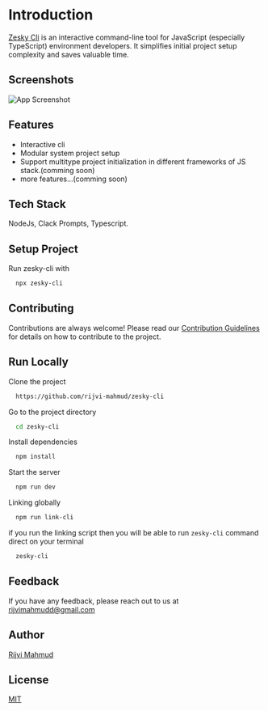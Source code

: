 
# Introduction

[Zesky Cli](https://www.npmjs.com/package/zesky-cli) is an interactive command-line tool for JavaScript (especially TypeScript) environment developers. It simplifies initial project setup complexity and saves valuable time.




## Screenshots

![App Screenshot](https://i.ibb.co.com/VNgjH7h/2024-09-12-00-20.png)


## Features

- Interactive cli
- Modular system project setup
- Support multitype project initialization in different frameworks of JS stack.(comming soon)
- more features...(comming soon)


## Tech Stack

NodeJs, Clack Prompts, Typescript.


## Setup Project

Run zesky-cli with 

```bash
  npx zesky-cli
```
    
## Contributing

Contributions are always welcome!
Please read our [Contribution Guidelines](./CONTRIBUTE.md) for details on how to contribute to the project.


## Run Locally

Clone the project

```bash
  https://github.com/rijvi-mahmud/zesky-cli
```

Go to the project directory

```bash
  cd zesky-cli
```

Install dependencies

```bash
  npm install
```

Start the server

```bash
  npm run dev
```
Linking globally 
```bash
  npm run link-cli
```

if you run the linking script then you will be able to run ```zesky-cli``` command direct on your terminal

```bash
  zesky-cli
```



## Feedback

If you have any feedback, please reach out to us at rijvimahmudd@gmail.com


## Author

[Rijvi Mahmud](https://www.linkedin.com/in/rijvi-mahmud/)


## License

[MIT](https://choosealicense.com/licenses/mit/)


